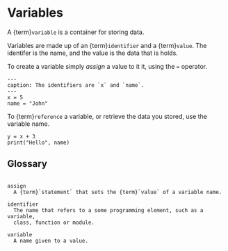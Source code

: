 Variables
=========

A {term}`variable` is a container for storing data.

Variables are made up of an {term}`identifier` and a {term}`value`. The
identifer is the name, and the value is the data that is holds.

To create a variable simply *assign* a value to it it, using the `=` operator.

```{code-block} python
---
caption: The identifiers are `x` and `name`.
---
x = 5
name = "John"
```

To {term}`reference` a variable, or retrieve the data you stored, use the variable name.

```{code-block} python
y = x + 3
print("Hello", name)
```

Glossary
--------

```{glossary} variables

assign
  A {term}`statement` that sets the {term}`value` of a variable name.

identifier
  The name that refers to a some programming element, such as a variable,
  class, function or module.

variable
  A name given to a value.

```
